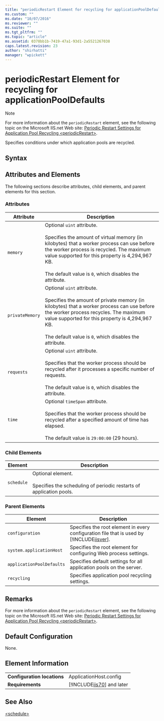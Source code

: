 ```yaml
---
title: "periodicRestart Element for recycling for applicationPoolDefaults | Microsoft Docs"
ms.custom: ""
ms.date: "10/07/2016"
ms.reviewer: ""
ms.suite: ""
ms.tgt_pltfrm: ""
ms.topic: "article"
ms.assetid: 0378bb1b-7419-47a1-93d1-2a5521267038
caps.latest.revision: 23
author: "shirhatti"
manager: "wpickett"
---
```

# periodicRestart Element for recycling for applicationPoolDefaults
> [!NOTE]
>  For more information about the `periodicRestart` element, see the following topic on the Microsoft IIS.net Web site: [Periodic Restart Settings for Application Pool Recycling \<periodicRestart>](http://www.iis.net/ConfigReference/system.applicationHost/applicationPools/add/recycling/periodicRestart).  
  
 Specifies conditions under which application pools are recycled.  
  
## Syntax  
  
## Attributes and Elements  
 The following sections describe attributes, child elements, and parent elements for this section.  
  
### Attributes  
  
|Attribute|Description|  
|---------------|-----------------|  
|`memory`|Optional `uint` attribute.<br /><br /> Specifies the amount of virtual memory (in kilobytes) that a worker process can use before the worker process is recycled. The maximum value supported for this property is 4,294,967 KB.<br /><br /> The default value is `0`, which disables the attribute.|  
|`privateMemory`|Optional `uint` attribute.<br /><br /> Specifies the amount of private memory (in kilobytes) that a worker process can use before the worker process recycles. The maximum value supported for this property is 4,294,967 KB.<br /><br /> The default value is `0`, which disables the attribute.|  
|`requests`|Optional `uint` attribute.<br /><br /> Specifies that the worker process should be recycled after it processes a specific number of requests.<br /><br /> The default value is `0`, which disables the attribute.|  
|`time`|Optional `timeSpan` attribute.<br /><br /> Specifies that the worker process should be recycled after a specified amount of time has elapsed.<br /><br /> The default value is `29:00:00` (29 hours).|  
  
### Child Elements  
  
|Element|Description|  
|-------------|-----------------|  
|`schedule`|Optional element.<br /><br /> Specifies the scheduling of periodic restarts of application pools.|  
  
### Parent Elements  
  
|Element|Description|  
|-------------|-----------------|  
|`configuration`|Specifies the root element in every configuration file that is used by [!INCLUDE[iisver](../../reference/admin/includes/iisver-md.md)].|  
|`system.applicationHost`|Specifies the root element for configuring Web process settings.|  
|`applicationPoolDefaults`|Specifies default settings for all application pools on the server.|  
|`recycling`|Specifies application pool recycling settings.|  
  
## Remarks  
 For more information about the `periodicRestart` element, see the following topic on the Microsoft IIS.net Web site: [Periodic Restart Settings for Application Pool Recycling \<periodicRestart>](http://www.iis.net/ConfigReference/system.applicationHost/applicationPools/add/recycling/periodicRestart).  
  
## Default Configuration  
 None.  
  
## Element Information  
  
|||  
|-|-|  
|**Configuration locations**|ApplicationHost.config|  
|**Requirements**|[!INCLUDE[iis70](../../reference/admin/includes/iis70-md.md)] and later|  
  
## See Also  
 [\<schedule>](../../reference/admin/schedule-element-for-periodicrestart-for-applicationpooldefaults.md)